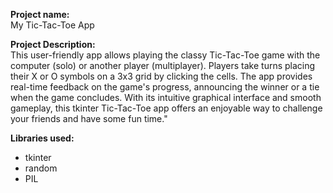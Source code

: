 **Project name:**  
My Tic-Tac-Toe App

**Project Description:**  
This user-friendly app allows playing the classy Tic-Tac-Toe game with the computer (solo) or another player (multiplayer). 
Players take turns placing their X or O symbols on a 3x3 grid by clicking the cells. The app provides real-time feedback on the game's progress, 
announcing the winner or a tie when the game concludes. With its intuitive graphical interface and smooth gameplay, this tkinter Tic-Tac-Toe app 
offers an enjoyable way to challenge your friends and have some fun time."


**Libraries used:**
* tkinter
* random
* PIL

